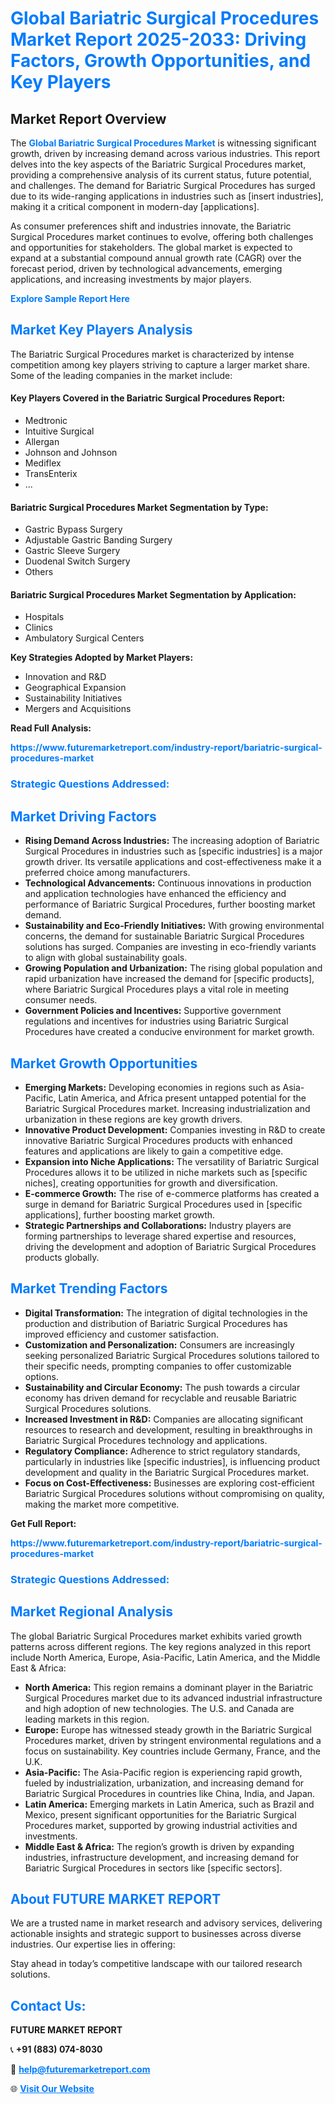 <h1 style="color: #007BFF;">Global Bariatric Surgical Procedures Market Report 2025-2033: Driving Factors, Growth Opportunities, and Key Players</h1>

<section id="overview">
<h2>Market Report Overview</h2>
<p>The <a href="https://www.futuremarketreport.com/industry-report/bariatric-surgical-procedures-market" style="color: #007BFF; text-decoration: none;"><strong>Global Bariatric Surgical Procedures Market</strong></a> is witnessing significant growth, driven by increasing demand across various industries. This report delves into the key aspects of the Bariatric Surgical Procedures market, providing a comprehensive analysis of its current status, future potential, and challenges. The demand for Bariatric Surgical Procedures has surged due to its wide-ranging applications in industries such as [insert industries], making it a critical component in modern-day [applications].</p>
<p>As consumer preferences shift and industries innovate, the Bariatric Surgical Procedures market continues to evolve, offering both challenges and opportunities for stakeholders. The global market is expected to expand at a substantial compound annual growth rate (CAGR) over the forecast period, driven by technological advancements, emerging applications, and increasing investments by major players.</p>
</section>

<section id="overview">
<p><a href="https://www.futuremarketreport.com/request-sample/reportId=98471" style="color: #007BFF; text-decoration: none;"><strong>Explore Sample Report Here</strong></a></p>
</section>

<section id="key-players">
<h2 style="color: #007BFF;">Market Key Players Analysis</h2>
<p>The Bariatric Surgical Procedures market is characterized by intense competition among key players striving to capture a larger market share. Some of the leading companies in the market include:</p>
<h4>Key Players Covered in the Bariatric Surgical Procedures Report:</h4>
<ul><li>Medtronic</li><li>Intuitive Surgical</li><li>Allergan</li><li>Johnson and Johnson</li><li>Mediflex</li><li>TransEnterix</li><li>...</li></ul>
<h4>Bariatric Surgical Procedures Market Segmentation by Type:</h4>
<ul><li>Gastric Bypass Surgery</li><li>Adjustable Gastric Banding Surgery</li><li>Gastric Sleeve Surgery</li><li>Duodenal Switch Surgery</li><li>Others</li></ul>

<h4>Bariatric Surgical Procedures Market Segmentation by Application:</h4>
<ul><li>Hospitals</li><li>Clinics</li><li>Ambulatory Surgical Centers</li></ul>
<p><strong>Key Strategies Adopted by Market Players:</strong></p>
<ul>
<li>Innovation and R&D</li>
<li>Geographical Expansion</li>
<li>Sustainability Initiatives</li>
<li>Mergers and Acquisitions</li>
</ul>
</section>

<section>
<p><strong>Read Full Analysis: </strong></p><a href="https://www.futuremarketreport.com/industry-report/bariatric-surgical-procedures-market" style="color: #007BFF; text-decoration: none;"><strong>https://www.futuremarketreport.com/industry-report/bariatric-surgical-procedures-market</strong></a>
<h3 style="color: #007BFF;">Strategic Questions Addressed:</h3>
</section>

<section id="driving-factors">
<h2 style="color: #007BFF;">Market Driving Factors</h2>
<ul>
<li><strong>Rising Demand Across Industries:</strong> The increasing adoption of Bariatric Surgical Procedures in industries such as [specific industries] is a major growth driver. Its versatile applications and cost-effectiveness make it a preferred choice among manufacturers.</li>
<li><strong>Technological Advancements:</strong> Continuous innovations in production and application technologies have enhanced the efficiency and performance of Bariatric Surgical Procedures, further boosting market demand.</li>
<li><strong>Sustainability and Eco-Friendly Initiatives:</strong> With growing environmental concerns, the demand for sustainable Bariatric Surgical Procedures solutions has surged. Companies are investing in eco-friendly variants to align with global sustainability goals.</li>
<li><strong>Growing Population and Urbanization:</strong> The rising global population and rapid urbanization have increased the demand for [specific products], where Bariatric Surgical Procedures plays a vital role in meeting consumer needs.</li>
<li><strong>Government Policies and Incentives:</strong> Supportive government regulations and incentives for industries using Bariatric Surgical Procedures have created a conducive environment for market growth.</li>
</ul>
</section>

<section id="growth-opportunities">
<h2 style="color: #007BFF;">Market Growth Opportunities</h2>
<ul>
<li><strong>Emerging Markets:</strong> Developing economies in regions such as Asia-Pacific, Latin America, and Africa present untapped potential for the Bariatric Surgical Procedures market. Increasing industrialization and urbanization in these regions are key growth drivers.</li>
<li><strong>Innovative Product Development:</strong> Companies investing in R&D to create innovative Bariatric Surgical Procedures products with enhanced features and applications are likely to gain a competitive edge.</li>
<li><strong>Expansion into Niche Applications:</strong> The versatility of Bariatric Surgical Procedures allows it to be utilized in niche markets such as [specific niches], creating opportunities for growth and diversification.</li>
<li><strong>E-commerce Growth:</strong> The rise of e-commerce platforms has created a surge in demand for Bariatric Surgical Procedures used in [specific applications], further boosting market growth.</li>
<li><strong>Strategic Partnerships and Collaborations:</strong> Industry players are forming partnerships to leverage shared expertise and resources, driving the development and adoption of Bariatric Surgical Procedures products globally.</li>
</ul>
</section>

<section id="trending-factors">
<h2 style="color: #007BFF;">Market Trending Factors</h2>
<ul>
<li><strong>Digital Transformation:</strong> The integration of digital technologies in the production and distribution of Bariatric Surgical Procedures has improved efficiency and customer satisfaction.</li>
<li><strong>Customization and Personalization:</strong> Consumers are increasingly seeking personalized Bariatric Surgical Procedures solutions tailored to their specific needs, prompting companies to offer customizable options.</li>
<li><strong>Sustainability and Circular Economy:</strong> The push towards a circular economy has driven demand for recyclable and reusable Bariatric Surgical Procedures solutions.</li>
<li><strong>Increased Investment in R&D:</strong> Companies are allocating significant resources to research and development, resulting in breakthroughs in Bariatric Surgical Procedures technology and applications.</li>
<li><strong>Regulatory Compliance:</strong> Adherence to strict regulatory standards, particularly in industries like [specific industries], is influencing product development and quality in the Bariatric Surgical Procedures market.</li>
<li><strong>Focus on Cost-Effectiveness:</strong> Businesses are exploring cost-efficient Bariatric Surgical Procedures solutions without compromising on quality, making the market more competitive.</li>
</ul>
</section>

<section>
<p><strong>Get Full Report: </strong></p><a href="https://www.futuremarketreport.com/industry-report/bariatric-surgical-procedures-market" style="color: #007BFF; text-decoration: none;"><strong>https://www.futuremarketreport.com/industry-report/bariatric-surgical-procedures-market</strong></a>
<h3 style="color: #007BFF;">Strategic Questions Addressed:</h3>
</section>


<section id="regional-analysis">
<h2 style="color: #007BFF;">Market Regional Analysis</h2>
<p>The global Bariatric Surgical Procedures market exhibits varied growth patterns across different regions. The key regions analyzed in this report include North America, Europe, Asia-Pacific, Latin America, and the Middle East & Africa:</p>
<ul>
<li><strong>North America:</strong> This region remains a dominant player in the Bariatric Surgical Procedures market due to its advanced industrial infrastructure and high adoption of new technologies. The U.S. and Canada are leading markets in this region.</li>
<li><strong>Europe:</strong> Europe has witnessed steady growth in the Bariatric Surgical Procedures market, driven by stringent environmental regulations and a focus on sustainability. Key countries include Germany, France, and the U.K.</li>
<li><strong>Asia-Pacific:</strong> The Asia-Pacific region is experiencing rapid growth, fueled by industrialization, urbanization, and increasing demand for Bariatric Surgical Procedures in countries like China, India, and Japan.</li>
<li><strong>Latin America:</strong> Emerging markets in Latin America, such as Brazil and Mexico, present significant opportunities for the Bariatric Surgical Procedures market, supported by growing industrial activities and investments.</li>
<li><strong>Middle East & Africa:</strong> The region’s growth is driven by expanding industries, infrastructure development, and increasing demand for Bariatric Surgical Procedures in sectors like [specific sectors].</li>
</ul>
</section>

<footer>
<h2 style="color: #007BFF;">About FUTURE MARKET REPORT</h2>
<p>We are a trusted name in market research and advisory services, delivering actionable insights and strategic support to businesses across diverse industries. Our expertise lies in offering:</p>

<p>Stay ahead in today’s competitive landscape with our tailored research solutions.</p>

<h2 style="color: #007BFF;">Contact Us:</h2>
<p><strong>FUTURE MARKET REPORT</strong></p>
<p>📞 <strong>+91 (883) 074-8030</strong></p>
<p>📧 <strong><a href="mailto:help@futuremarketreport.com" style="color: #007BFF;">help@futuremarketreport.com</a></strong></p>
<p>🌐 <strong><a href="https://www.futuremarketreport.com/" style="color: #007BFF;">Visit Our Website</a></strong></p>
</footer>
